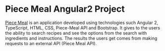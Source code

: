 # Piece Meal Angular2 Project

[Piece Meal](https://dist-hluzbtuhvc.now.sh/) is an application developed using technologies such Angular 2, TypeScript, HTML, CSS, Piece-Meal API and Bootstrap. It gives to the users the ability to search recipes and see the options from the search with ingredients and instructions. The results the users get comes from making requests to an external API (Piece Meal API).
